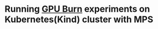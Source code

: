 # Running [GPU Burn](https://github.com/wilicc/gpu-burn) experiments on Kubernetes(Kind) cluster with MPS
